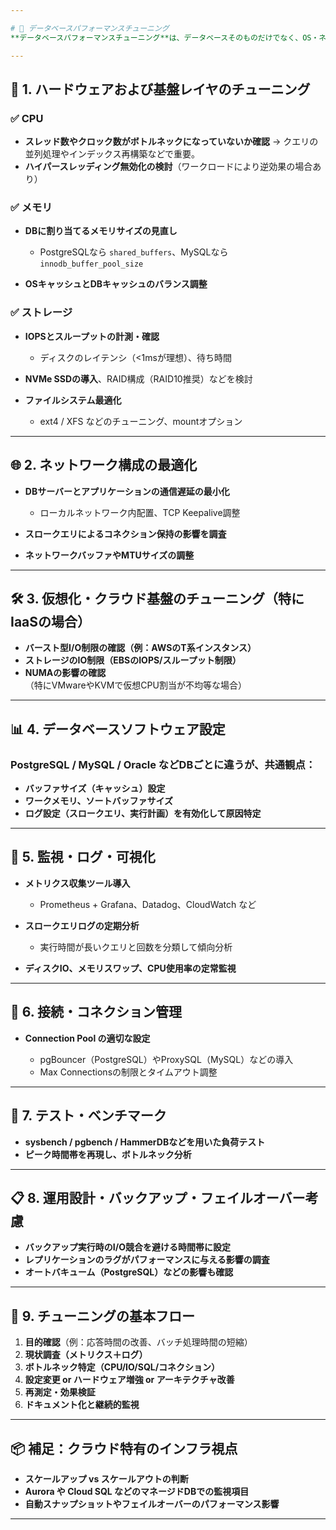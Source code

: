 ```yaml
---

# 🔧 データベースパフォーマンスチューニング
**データベースパフォーマンスチューニング**は、データベースそのものだけでなく、OS・ネットワーク・ストレージ・仮想化基盤・監視体制など、**全体のアーキテクチャと運用体制を俯瞰した最適化**が重要です。

---
```


## 🔧 1. ハードウェアおよび基盤レイヤのチューニング

### ✅ CPU

* **スレッド数やクロック数がボトルネックになっていないか確認**
  → クエリの並列処理やインデックス再構築などで重要。
* **ハイパースレッディング無効化の検討**（ワークロードにより逆効果の場合あり）

### ✅ メモリ

* **DBに割り当てるメモリサイズの見直し**

  * PostgreSQLなら `shared_buffers`、MySQLなら `innodb_buffer_pool_size`
* **OSキャッシュとDBキャッシュのバランス調整**

### ✅ ストレージ

* **IOPSとスループットの計測・確認**

  * ディスクのレイテンシ（<1msが理想）、待ち時間
* **NVMe SSDの導入**、RAID構成（RAID10推奨）などを検討
* **ファイルシステム最適化**

  * ext4 / XFS などのチューニング、mountオプション

---

## 🌐 2. ネットワーク構成の最適化

* **DBサーバーとアプリケーションの通信遅延の最小化**

  * ローカルネットワーク内配置、TCP Keepalive調整
* **スロークエリによるコネクション保持の影響を調査**
* **ネットワークバッファやMTUサイズの調整**

---

## 🛠 3. 仮想化・クラウド基盤のチューニング（特にIaaSの場合）

* **バースト型I/O制限の確認（例：AWSのT系インスタンス）**
* **ストレージのIO制限（EBSのIOPS/スループット制限）**
* **NUMAの影響の確認**（特にVMwareやKVMで仮想CPU割当が不均等な場合）

---

## 📊 4. データベースソフトウェア設定

### PostgreSQL / MySQL / Oracle などDBごとに違うが、共通観点：

* **バッファサイズ（キャッシュ）設定**
* **ワークメモリ、ソートバッファサイズ**
* **ログ設定（スロークエリ、実行計画）を有効化して原因特定**

---

## 🔎 5. 監視・ログ・可視化

* **メトリクス収集ツール導入**

  * Prometheus + Grafana、Datadog、CloudWatch など
* **スロークエリログの定期分析**

  * 実行時間が長いクエリと回数を分類して傾向分析
* **ディスクIO、メモリスワップ、CPU使用率の定常監視**

---

## 🧠 6. 接続・コネクション管理

* **Connection Pool の適切な設定**

  * pgBouncer（PostgreSQL）やProxySQL（MySQL）などの導入
  * Max Connectionsの制限とタイムアウト調整

---

## 🧪 7. テスト・ベンチマーク

* **sysbench / pgbench / HammerDBなどを用いた負荷テスト**
* **ピーク時間帯を再現し、ボトルネック分析**

---

## 📋 8. 運用設計・バックアップ・フェイルオーバー考慮

* **バックアップ実行時のI/O競合を避ける時間帯に設定**
* **レプリケーションのラグがパフォーマンスに与える影響の調査**
* **オートバキューム（PostgreSQL）などの影響も確認**

---

## 🧾 9. チューニングの基本フロー

1. **目的確認**（例：応答時間の改善、バッチ処理時間の短縮）
2. **現状調査（メトリクス＋ログ）**
3. **ボトルネック特定（CPU/IO/SQL/コネクション）**
4. **設定変更 or ハードウェア増強 or アーキテクチャ改善**
5. **再測定・効果検証**
6. **ドキュメント化と継続的監視**

---

## 📦 補足：クラウド特有のインフラ視点

* **スケールアップ vs スケールアウトの判断**
* **Aurora や Cloud SQL などのマネージドDBでの監視項目**
* **自動スナップショットやフェイルオーバーのパフォーマンス影響**

---

